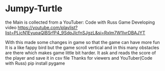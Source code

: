 # Jumpy-Turtle
the Main is collected from a YouTuber: Code with Russ
Game Developing video
https://youtube.com/playlist?list=PLjcN1EyupaQlBSrfP4_9SdpJIcfnSJgzL&si=Rxlm7W1lvrDBAJYT

With this made some changes in game so that the game can have more fun
It is a like fappy bird but the game scroll vertical and in this many obstacles are there which makes game little bit harder. It ask and reads the score of the player and save it in csv file
Thanks for viewers and YouTuber(Code with Russ)
pip install pygame
